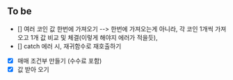 ## To be

- [] 여러 코인 값 한번에 가져오기 --> 한번에 가져오는게 아니라, 각 코인 1개씩 가져오고 1개 값 비교 및 체결(이렇게 해야지 에러가 적을듯),
- [] catch 에러 시, 재귀함수로 재호출하기

- [x] 매매 조건부 만들기 (수수료 포함)
- [x] 값 받아 오기
